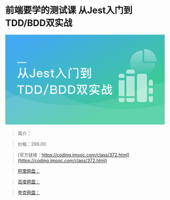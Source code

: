 # 前端要学的测试课 从Jest入门到 TDD/BDD双实战

![img](../../assets/5fce0a3309d8f4cf05400304.png)

> 简介：

> 价格：299.00

> [官方链接：https://coding.imooc.com/class/372.html](https://coding.imooc.com/class/372.html)

> [阿里网盘：]()

> [百度网盘：]()

> [夸克网盘：]()
